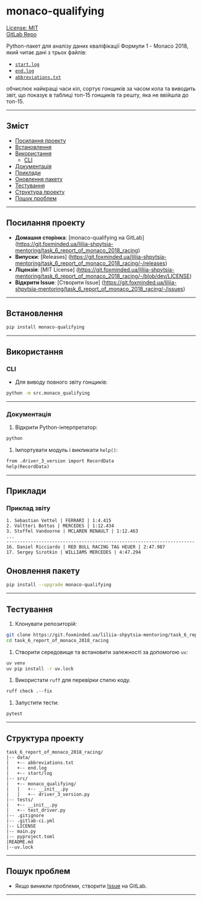 # monaco-qualifying

[License: MIT](https://git.foxminded.ua/liliia-shpytsia-mentoring/task_6_report_of_monaco_2018_racing/-/blob/dev/LICENSE)  
[GitLab Repo](https://git.foxminded.ua/liliia-shpytsia-mentoring/task_6_report_of_monaco_2018_racing)

Python-пакет для аналізу даних кваліфікації Формули 1 - Monaco 2018, який читає дані з трьох файлів:
- [`start.log`](data/start.log)
- [`end.log`](data/end.log)
- [`abbreviations.txt`](data/abbreviations.txt)

обчислює найкращі часи кіл, сортує гонщиків за часом кола та виводить звіт, що показує в таблиці топ-15 гонщиків та 
решту, яка не ввійшла до топ-15.

---

## Зміст

- [Посилання проекту](#посилання-проекту)
- [Встановлення](#встановлення)
- [Використання](#використання)
  - [CLI](#cli)
- [Документація](#документація)
- [Приклади](#приклади)
- [Оновлення пакету](#оновлення-пакету)
- [Тестування](#тестування)
- [Структура проекту](#структура-проекту)
- [Пошук проблем](#пошук-проблем)

---

## Посилання проекту

- **Домашня сторінка**: [monaco-qualifying на GitLab]
(https://git.foxminded.ua/liliia-shpytsia-mentoring/task_6_report_of_monaco_2018_racing)  
- **Випуски**: [Releases]
(https://git.foxminded.ua/liliia-shpytsia-mentoring/task_6_report_of_monaco_2018_racing/-/releases)  
- **Ліцензія**: [MIT License]
(https://git.foxminded.ua/liliia-shpytsia-mentoring/task_6_report_of_monaco_2018_racing/-/blob/dev/LICENSE)  
- **Відкрити Issue**: [Створити Issue]
(https://git.foxminded.ua/liliia-shpytsia-mentoring/task_6_report_of_monaco_2018_racing/-/issues)

---

## Встановлення

```bash
pip install monaco-qualifying
```

---

## Використання

### CLI

- Для виводу повного звіту гонщиків:

```bash
python -m src.monaco_qualifying
```

---

### Документація

1. Відкрити Python-інтерпретатор:

```bash
python
```

1. Імпортувати модуль і викликати `help()`:

```markdown
from .driver_3_version import RecordData
help(RecordData)
```

---

## Приклади

### Приклад звіту

```
1. Sebastian Vettel | FERRARI | 1:4.415
2. Valtteri Bottas | MERCEDES | 1:12.434
3. Stoffel Vandoorne | MCLAREN RENAULT | 1:12.463
...
----------------------------------------------------------------------
16. Daniel Ricciardo | RED BULL RACING TAG HEUER | 2:47.987
17. Sergey Sirotkin | WILLIAMS MERCEDES | 4:47.294
```

## Оновлення пакету

```bash
pip install --upgrade monaco-qualifying
```

---

## Тестування

1. Клонувати репозиторій:

```bash
git clone https://git.foxminded.ua/liliia-shpytsia-mentoring/task_6_report_of_monaco_2018_racing.git 
cd task_6_report_of_monaco_2018_racing
```

1. Створити середовище та встановити залежності за допомогою `uv`:

```bash
uv venv
uv pip install -r uv.lock
```

1. Використати `ruff` для перевірки стилю коду.

```bash
ruff check .--fix
```

1. Запустити тести:

```bash
pytest
```

---

## Структура проекту

```plaintext
task_6_report_of_monaco_2018_racing/
|-- data/
|   +-- abbreviations.txt
|   +-- end.log
|   +-- start/log
|-- src/
|   +-- monaco_qualifying/
|   |   +-- __init__.py
|   |   +-- driver_3_version.py
|-- tests/
|   +-- __init__.py
|   +-- test_driver.py
|-- .gitignore
|-- .gitlab-ci.yml
|-- LICENSE
|-- main.py
|-- pyproject.toml
|README.md
|--uv.lock
```
---

## Пошук проблем
- Якщо виникли проблеми, створити 
[Issue](https://git.foxminded.ua/liliia-shpytsia-mentoring/task_6_report_of_monaco_2018_racing/-/issues) на GitLab.

---
